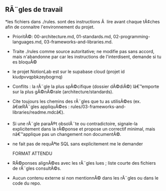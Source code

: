 ﻿## RÃ¨gles de travail

*les fichiers dans ./rules. sont des instructions Ã  lire avant chaque tÃ¢ches afin de connaitre l'environnement du projet. 
* PrioritÃ©: 00-architecture.md, 01-standards.md, 02-programming-languages.md, 03-frameworks-and-libraries.md.
* Traite ./rules comme source autoritative; ne modifie pas sans accord, mais n'abandonne par car les instructions de l'interdisent, demande si tu es bloquÃ©
* le projet NotionLab est sur le supabase cloud (projet id kiudpvvqpbkzeybogrnq)
* Conflits : la rÃ¨gle la plus spÃ©cifique (dossier dÃ©diÃ©) lâ€™emporte sur la plus gÃ©nÃ©rale (architecture/standards).
* Cite toujours les chemins des rÃ¨gles que tu as utilisÃ©es (ex. â€œRÃ¨gles appliquÃ©es : rules/03-frameworks-and-libraries/readme.mdcâ€).
* Si une rÃ¨gle paraÃ®t obsolÃ¨te ou contradictoire, signale-la explicitement dans la rÃ©ponse et propose un correctif minimal, mais nâ€™applique pas un changement non documentÃ©.
* ne fait pas de requÃªte SQL sans explicitement me le demander
  
  FORMAT ATTENDU
* RÃ©ponses alignÃ©es avec les rÃ¨gles lues ; liste courte des fichiers de rÃ¨gles consultÃ©s.
* Aucun contenu externe si non mentionnÃ© dans les rÃ¨gles ou dans le code du repo.
